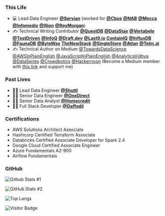 ### This Life

* 💻 Lead Data Engineer **[@Servian](https://servian.com/)** (worked for **[@Cbus](https://www.cbussuper.com.au/)** **[@NAB](https://www.nab.com.au/)** **[@Mecca](https://www.mecca.com.au/)** **[@Infomedix](https://infomedix.com.au/)** **[@Illion](https://www.illion.com.au/)** **[@RoyMorgan](https://www.roymorgan.com/)**)
* ✍️ Technical Writing Contributor **[@QuestDB](https://questdb.io/)** **[@DataStax](https://datastax.com/)** **[@Vertabelo](https://vertabelo.com/)** **[@TestDriven](https://testdriven.io)**  **[@InfoQ](https://infoq.com/)** **[@Draft.dev](https://draft.dev/)** **[@Last9.io](https://blog.last9.io/choosing-effective-slis/)** **[ContainIQ](https://www.containiq.com/post/auto-instrumentation-and-opentelemetry)** **[@InfluxDB](https://www.influxdata.com/)** **[@FaunaDB](https://fauna.com/)** **[@ByteWax](https://www.bytewax.io/)** **[TheNewStack](https://thenewstack.io/author/kovid-rathee/)** **[@SingleStore](https://www.singlestore.com/)** **[@Atlan](https://atlan.com/)** **[@Telm.ai](https://telm.ai/)**
* ✍️ Technical Author on Medium [@TowardsDataScience](https://towardsdatascience.com/) [@AWSInPlainEnglish](https://aws.plainenglish.io/) [@JavaScriptInPlainEnglish](https://aws.plainenglish.io/) [@AnalyticsVidhya](https://medium.com/analytics-vidhya) [@DataSeries](https://medium.com/dataseries) [@Crowdbotics](https://medium.com/crowdbotics) [@Hackernoon](https://medium.com/hackernoon) (Become a Medium member with [this link](https://kovidrathee.medium.com/membership) and support me)

### Past Lives

* 🐱‍🚀 Lead Data Engineer **[@Shuttl](https://shuttl.com)**
* 🐱‍👤 Senior Data Engineer **[@OneDirect](https://onedirect.in)**
* 🐱‍👓 Senior Data Analyst **[@Homecredit](https://homecredit.co.in)** 
* 🐱‍💻 Full Stack Developer **[@Daffodil](https://daffodilsw.com)** 

### Certifications

* AWS Solutions Architect Associate
* Hashicorp Certified Terraform Associate
* Databricks Certified Associate Developer for Spark 2.4
* Google Cloud Certified Associate Engineer
* Azure Fundamentals AZ-900
* Airflow Fundamentals

### GitHub

![Github Stats #1](https://github-readme-stats.vercel.app/api?username=kovid-r&count_private=true&show_icons=true&include_all_commits=true&layout=compact)

![GitHub Stats #2](https://github-readme-streak-stats.herokuapp.com/?user=kovid-r&layout=compact) 

![Top Langs](https://github-readme-stats.vercel.app/api/top-langs/?username=kovid-r&layout=compact)

![Visitor Badge](https://visitor-badge.laobi.icu/badge?page_id=kovid-r.kovid-r)
